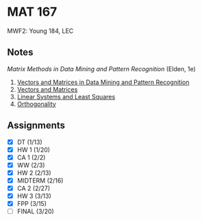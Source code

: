 # MAT 167
MWF2: Young 184, LEC
## Notes
*Matrix Methods in Data Mining and Pattern Recognition* (Elden, 1e)
1. [Vectors and Matrices in Data Mining and Pattern Recognition](../notes/intro-data-mining-pattern-recognition)
2. [Vectors and Matrices](../notes/vectors-matrices.md)
3. [Linear Systems and Least Squares](../notes/linear-systems-least-squares.md)
4. [Orthogonality](../notes/orthogonality.md)
## Assignments
- [x] DT (1/13)
- [x] HW 1 (1/20)
- [x] CA 1 (2/2)
- [x] WW (2/3)
- [x] HW 2 (2/13)
- [x] MIDTERM (2/16)
- [x] CA 2 (2/27)
- [x] HW 3 (3/13)
- [x] FPP (3/15)
- [ ] FINAL (3/20)